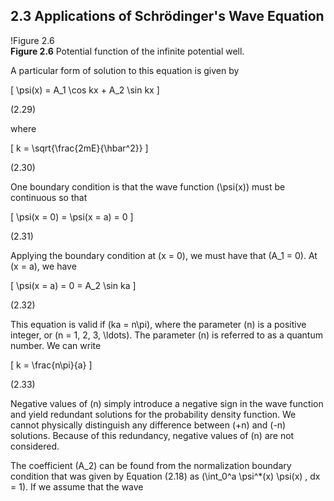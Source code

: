 ## 2.3 Applications of Schrödinger's Wave Equation

!Figure 2.6  
**Figure 2.6** Potential function of the infinite potential well.

A particular form of solution to this equation is given by

\[
\psi(x) = A_1 \cos kx + A_2 \sin kx
\]

(2.29)

where

\[
k = \sqrt{\frac{2mE}{\hbar^2}}
\]

(2.30)

One boundary condition is that the wave function \(\psi(x)\) must be continuous so that

\[
\psi(x = 0) = \psi(x = a) = 0
\]

(2.31)

Applying the boundary condition at \(x = 0\), we must have that \(A_1 = 0\). At \(x = a\), we have

\[
\psi(x = a) = 0 = A_2 \sin ka
\]

(2.32)

This equation is valid if \(ka = n\pi\), where the parameter \(n\) is a positive integer, or \(n = 1, 2, 3, \ldots\). The parameter \(n\) is referred to as a quantum number. We can write

\[
k = \frac{n\pi}{a}
\]

(2.33)

Negative values of \(n\) simply introduce a negative sign in the wave function and yield redundant solutions for the probability density function. We cannot physically distinguish any difference between \(+n\) and \(-n\) solutions. Because of this redundancy, negative values of \(n\) are not considered.

The coefficient \(A_2\) can be found from the normalization boundary condition that was given by Equation (2.18) as \(\int_0^a \psi^*(x) \psi(x) \, dx = 1\). If we assume that the wave